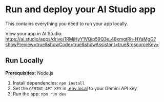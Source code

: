 # Run and deploy your AI Studio app

This contains everything you need to run your app locally.

View your app in AI Studio: https://ai.studio/apps/drive/1RMjHyY1VQip59Q3e_48xmgtRh-HYaMgG?showPreview=true&showCode=true&showAssistant=true&resourceKey=

## Run Locally

**Prerequisites:**  Node.js


1. Install dependencies:
   `npm install`
2. Set the `GEMINI_API_KEY` in [.env.local](.env.local) to your Gemini API key
3. Run the app:
   `npm run dev`
